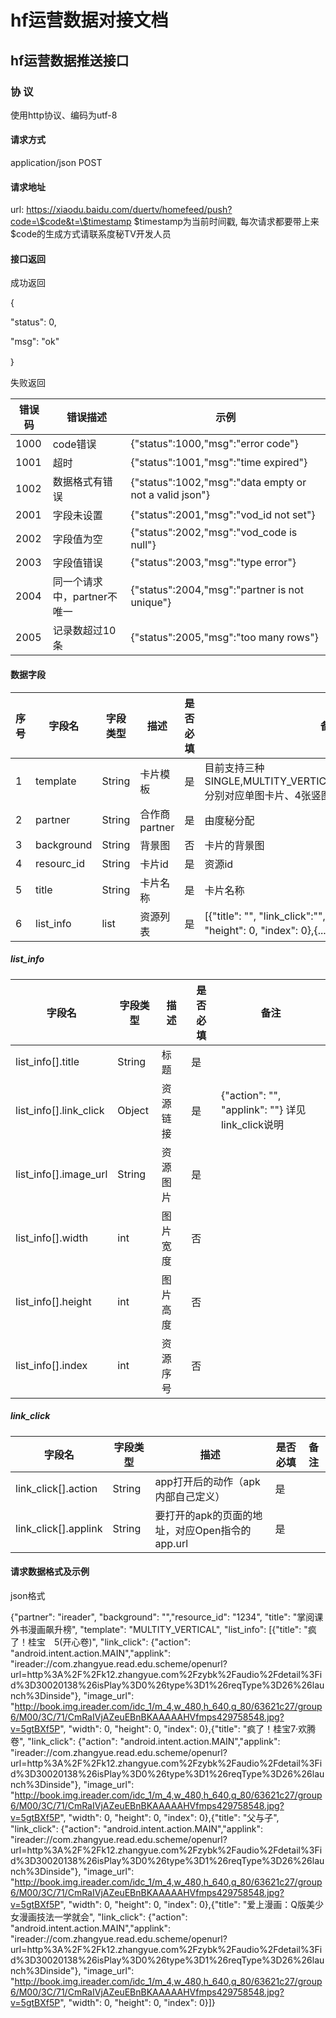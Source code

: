 # hf运营数据对接文档

## hf运营数据推送接口

### 协 议

使用http协议、编码为utf-8

#### 请求方式

application/json POST

#### 请求地址

url: https://xiaodu.baidu.com/duertv/homefeed/push?code=\$code&t=\$timestamp $timestamp为当前时间戳, 每次请求都要带上来 $code的生成方式请联系度秘TV开发人员
#### 接口返回

成功返回

{

"status": 0,

"msg": "ok"

｝

失败返回

| 错误码 | 错误描述 | 示例 |
|---|---|---|
|1000 | code错误 | {"status":1000,"msg":"error code"} |
|1001 | 超时 | {"status":1001,"msg":"time expired"} |
|1002 | 数据格式有错误 | {"status":1002,"msg":"data empty or not a valid json"} |
|2001 | 字段未设置 | {"status":2001,"msg":"vod_id not set"} |
|2002 | 字段值为空 | {"status":2002,"msg":"vod_code is null"} |
|2003 | 字段值错误 | {"status":2003,"msg":"type error"} |
|2004 | 同一个请求中，partner不唯一 | {"status":2004,"msg":"partner is not unique"} |
|2005 | 记录数超过10条 | {"status":2005,"msg":"too many rows"} |

#### 数据字段

|序号 | 字段名 | 字段类型 | 描述 |是否必填 | 备注 |
|---|---|---|---|---|---|
| 1| template | String | 卡片模板 | 是 | 目前支持三种SINGLE,MULTITY_VERTICAL,MULTITY_HORIZONTAL,分别对应单图卡片、4张竖图卡片、3张横图卡片 |
| 2| partner | String | 合作商partner | 是 | 由度秘分配 |
| 3| background| String | 背景图 | 否 | 卡片的背景图 |
| 4| resourc_id| String | 卡片id | 是 |资源id |
| 5| title| String | 卡片名称| 是 | 卡片名称 |
| 6| list_info| list| 资源列表 | 是 |[{"title": "", "link_click":"", "image_url": "", "width": 0, "height": 0, "index": 0},{...}], 具体见list_info说明 |

##### list_info
 
| 字段名 | 字段类型 | 描述 |是否必填 | 备注 |
|---|---|---|---|---|
| list_info[].title| String| 标题 | 是 | |
| list_info[].link_click| Object| 资源链接 | 是 |{"action": "", "applink": ""} 详见link_click说明|
| list_info[].image_url| String| 资源图片 | 是 | |
| list_info[].width| int| 图片宽度 | 否 | |
| list_info[].height| int| 图片高度 | 否 | |
| list_info[].index| int| 资源序号 | 否 | |

##### link_click

| 字段名 | 字段类型 | 描述 |是否必填 | 备注 |
|---|---|---|---|---|
| link_click[].action| String| app打开后的动作（apk内部自己定义） | 是 | |
| link_click[].applink| String| 要打开的apk的页面的地址，对应Open指令的app.url | 是 | |




#### 请求数据格式及示例

json格式

{"partner": "ireader", "background": "","resource_id": "1234", "title": "掌阅课外书漫画飙升榜", "template": "MULTITY_VERTICAL", "list_info": [{"title": "疯了！桂宝　5(开心卷)", "link_click": {"action": "android.intent.action.MAIN","applink": "ireader://com.zhangyue.read.edu.scheme/openurl?url=http%3A%2F%2Fk12.zhangyue.com%2Fzybk%2Faudio%2Fdetail%3Fid%3D30020138%26isPlay%3D0%26type%3D1%26reqType%3D26%26launch%3Dinside"}, "image_url": "http://book.img.ireader.com/idc_1/m_4,w_480,h_640,q_80/63621c27/group6/M00/3C/71/CmRaIVjAZeuEBnBKAAAAAHVfmps429758548.jpg?v=5gtBXf5P", "width": 0, "height": 0, "index": 0},{"title": "疯了！桂宝7·欢腾卷", "link_click": {"action": "android.intent.action.MAIN","applink": "ireader://com.zhangyue.read.edu.scheme/openurl?url=http%3A%2F%2Fk12.zhangyue.com%2Fzybk%2Faudio%2Fdetail%3Fid%3D30020138%26isPlay%3D0%26type%3D1%26reqType%3D26%26launch%3Dinside"}, "image_url": "http://book.img.ireader.com/idc_1/m_4,w_480,h_640,q_80/63621c27/group6/M00/3C/71/CmRaIVjAZeuEBnBKAAAAAHVfmps429758548.jpg?v=5gtBXf5P", "width": 0, "height": 0, "index": 0},{"title": "父与子", "link_click": {"action": "android.intent.action.MAIN","applink": "ireader://com.zhangyue.read.edu.scheme/openurl?url=http%3A%2F%2Fk12.zhangyue.com%2Fzybk%2Faudio%2Fdetail%3Fid%3D30020138%26isPlay%3D0%26type%3D1%26reqType%3D26%26launch%3Dinside"}, "image_url": "http://book.img.ireader.com/idc_1/m_4,w_480,h_640,q_80/63621c27/group6/M00/3C/71/CmRaIVjAZeuEBnBKAAAAAHVfmps429758548.jpg?v=5gtBXf5P", "width": 0, "height": 0, "index": 0},{"title": "爱上漫画：Q版美少女漫画技法一学就会", "link_click": {"action": "android.intent.action.MAIN","applink": "ireader://com.zhangyue.read.edu.scheme/openurl?url=http%3A%2F%2Fk12.zhangyue.com%2Fzybk%2Faudio%2Fdetail%3Fid%3D30020138%26isPlay%3D0%26type%3D1%26reqType%3D26%26launch%3Dinside"}, "image_url": "http://book.img.ireader.com/idc_1/m_4,w_480,h_640,q_80/63621c27/group6/M00/3C/71/CmRaIVjAZeuEBnBKAAAAAHVfmps429758548.jpg?v=5gtBXf5P", "width": 0, "height": 0, "index": 0}]}
